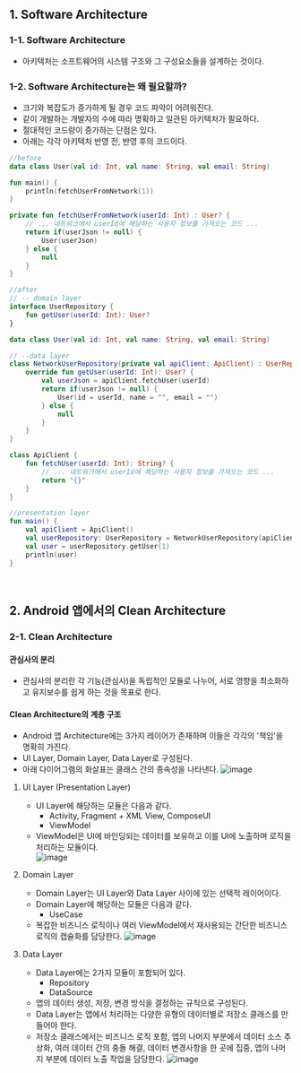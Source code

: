 ## 1. Software Architecture


### 1-1. Software Architecture


- 아키텍처는 소프트웨어의 시스템 구조와 그 구성요소들을 설계하는 것이다.


### 1-2. Software Architecture는 왜 필요할까?


- 크기와 복잡도가 증가하게 될 경우 코드 파악이 어려워진다.
- 같이 개발하는 개발자의 수에 따라 명확하고 일관된 아키텍처가 필요하다.
- 절대적인 코드량이 증가하는 단점은 있다.
- 아래는 각각 아키텍처 반영 전, 반영 후의 코드이다.


```kotlin
//before
data class User(val id: Int, val name: String, val email: String)

fun main() {
    println(fetchUserFromNetwork(1))
}

private fun fetchUserFromNetwork(userId: Int) : User? {
    // ... 네트워크에서 userId에 해당하는 사용자 정보를 가져오는 코드 ...
    return if(userJson != null) {
        User(userJson)
    } else {
        null
    }
}
```
```kotlin
//after
// -- domain layer
interface UserRepository {
    fun getUser(userId: Int): User?
}

data class User(val id: Int, val name: String, val email: String)

// --data layer
class NetworkUserRepository(private val apiClient: ApiClient) : UserRepository {
    override fun getUser(userId: Int): User? {
        val userJson = apiClient.fetchUser(userId)
        return if(userJson != null) {
            User(id = userId, name = "", email = "")
        } else {
            null
        }
    }
}

class ApiClient {
    fun fetchUser(userId: Int): String? {
        // ... 네트워크에서 userId에 해당하는 사용자 정보를 가져오는 코드 ...
        return "{}"
    }
}

//presentation layer
fun main() {
    val apiClient = ApiClient()
    val userRepository: UserRepository = NetworkUserRepository(apiClient)
    val user = userRepository.getUser(1)
    println(user)
}
```
<br>

## 2. Android 앱에서의 Clean Architecture


### 2-1. Clean Architecture


#### 관심사의 분리


- 관심사의 분리란 각 기능(관심사)을 독립적인 모듈로 나누어, 서로 영향을 최소화하고 유지보수를 쉽게 하는 것을 목표로 한다.


#### Clean Architecture의 계층 구조


- Android 앱 Architecture에는 3가지 레이어가 존재하며 이들은 각각의 '책임'을 명확히 가진다.
- UI Layer, Domain Layer, Data Layer로 구성된다.
- 아래 다이어그램의 화살표는 클래스 간의 종속성을 나타낸다.
![image](https://github.com/user-attachments/assets/026bad3c-5682-452a-84d8-f5b2bebd79e3)
1) UI Layer (Presentation Layer)
   - UI Layer에 해당하는 모듈은 다음과 같다.
     - Activity, Fragment + XML View, ComposeUI
     - ViewModel
   - ViewModel은 UI에 바인딩되는 데이터를 보유하고 이를 UI에 노출하며 로직을 처리하는 모듈이다. <br>
   ![image](https://github.com/user-attachments/assets/c83faf4e-92f0-4225-9280-365161c1a934)

2) Domain Layer
   - Domain Layer는 UI Layer와 Data Layer 사이에 있는 선택적 레이어이다.
   - Domain Layer에 해당하는 모듈은 다음과 같다.
     - UseCase
   - 복잡한 비즈니스 로직이나 여러 ViewModel에서 재사용되는 간단한 비즈니스 로직의 캡슐화를 담당한다.
   ![image](https://github.com/user-attachments/assets/707d15ac-b99b-44a8-9878-939a58fae8ef)
3) Data Layer
   - Data Layer에는 2가지 모듈이 포함되어 있다.
     - Repository
     - DataSource
   - 앱의 데이터 생성, 저장, 변경 방식을 결정하는 규칙으로 구성된다.
   - Data Layer는 앱에서 처리하는 다양한 유형의 데이터별로 저장소 클래스를 만들어야 한다.
   - 저장소 클래스에서는 비즈니스 로직 포함, 앱의 나머지 부분에서 데이터 소스 추상화, 여러 데이터 간의 충돌 해결, 데이터 변경사항을 한 곳에 집중, 앱의 나머지 부분에 데이터 노출 작업을 담당한다.
   ![image](https://github.com/user-attachments/assets/ef0a334f-ce7e-4ed4-a6d5-cbcb192c3232)

